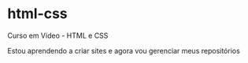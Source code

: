 # html-css
 Curso em Vídeo - HTML e CSS

Estou aprendendo a criar sites e agora vou gerenciar meus repositórios